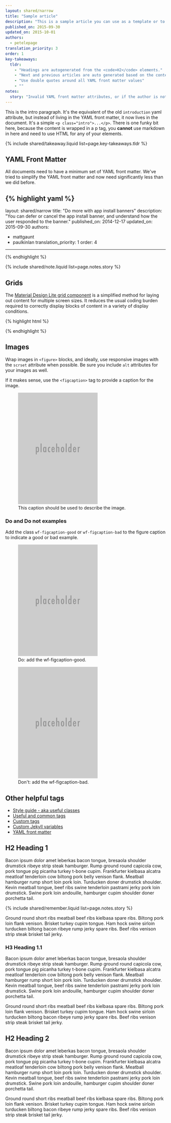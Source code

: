 ```yaml
---
layout: shared/narrow
title: "Sample article"
description: "This is a sample article you can use as a template or to see how elements look across the site."
published_on: 2015-09-30
updated_on: 2015-10-01
authors:
  - petelepage
translation_priority: 3
order: 1
key-takeaways:
  tldr: 
    - "Headings are autogenerated from the <code>H2</code> elements."
    - "Next and previous articles are auto generated based on the contents in this folder."
    - "Use double quotes around all YAML front matter values"
    - ""
notes:
  story: "Invalid YAML front matter attributes, or if the author is not in the contributors file, will cause the build to fail."
---
```


<p class="intro">
  This is the intro paragraph. It's the equivalent of the old 
  <code>introduction</code> yaml attribute, but instead of living in the YAML 
  front matter, it now lives in the document. It's a simple 
  <code>&lt;p class="intro"&gt;...&lt;/p&gt;</code>. There is one funky bit 
  here, because the content is wrapped in a p tag, you <b>cannot</b> use 
  markdown in here and need to use HTML for any of your elements.
</p>



{% include shared/takeaway.liquid list=page.key-takeaways.tldr %}

## YAML Front Matter

All documents need to have a minimum set of YAML front matter. We've tried to simplify the YAML front matter and now need significantly less than we did before. 

{% highlight yaml %}
---
layout: shared/narrow
title: "Do more with app install banners"
description: "You can defer or cancel the app install banner, and understand how the user responded to the banner."
published_on: 2014-12-17
updated_on: 2015-09-30
authors:
 - mattgaunt
 - paulkinlan
translation_priority: 1
order: 4
---
{% endhighlight %}

{% include shared/note.liquid list=page.notes.story %}

## Grids

The [Material Design Lite grid component](http://www.getmdl.io/components/index.html#layout-section/grid) 
is a simplified method for laying out content for multiple screen sizes. It 
reduces the usual coding burden required to correctly display blocks of content
in a variety of display conditions.

{% highlight html %}
<div class="mdl-grid">
  <div class="mdl-cell mdl-cell--6-col">
    <!-- content goes here -->
  </div>
  <div class="mdl-cell mdl-cell--6-col">
    <!-- content goes here -->
  </div>
</div>
{% endhighlight %}

## Images

Wrap images in `<figure>` blocks, and ideally, use responsive images with the
`scrset` attribute when possible. Be sure you include `alt` attributes for your
images as well.

If it makes sense, use the `<figcaption>` tag to provide a caption for the image.

<figure>
  <img src="images/sample.png" alt="sample image">
  <figcaption>This caption should be used to describe the image.</figcaption>
</figure>

### Do and Do not examples

Add the class `wf-figcaption-good` or `wf-figcaption-bad` to the figure caption
to indicate a good or bad example.

<div class="mdl-grid">
  <figure class="mdl-cell mdl-cell--6-col">
    <img src="images/sample.png">
    <figcaption class="wf-figcaption-good">Do: add the wf-figcaption-good.</figcaption>
  </figure>
  <figure class="mdl-cell mdl-cell--6-col">
    <img src="images/sample.png">
    <figcaption class="wf-figcaption-bad">Don't: add the wf-figcaption-bad.</figcaption>
  </figure>
</div>

## Other helpful tags

* [Style guide - aka useful classes](/web/resources/styleguide/)
* [Useful and common tags](/web/resources/jekyll/useful-and-common-tags)
* [Custom tags](/web/resources/jekyll/custom-tags)
* [Custom Jekyll variables](/web/resources/jekyll/custom-jekyll-variables)
* [YAML front matter](/web/resources/jekyll/yaml-front-matter)

## H2 Heading 1

Bacon ipsum dolor amet leberkas bacon tongue, bresaola shoulder drumstick 
ribeye strip steak hamburger. Rump ground round capicola cow, pork tongue 
pig picanha turkey t-bone cupim. Frankfurter kielbasa alcatra meatloaf 
tenderloin cow biltong pork belly venison flank. Meatball hamburger rump 
short loin pork loin. Turducken doner drumstick shoulder. Kevin meatball 
tongue, beef ribs swine tenderloin pastrami jerky pork loin drumstick. 
Swine pork loin andouille, hamburger cupim shoulder doner porchetta tail.

{% include shared/remember.liquid list=page.notes.story %}

Ground round short ribs meatball beef ribs kielbasa spare ribs. Biltong pork 
loin flank venison. Brisket turkey cupim tongue. Ham hock swine sirloin 
turducken biltong bacon ribeye rump jerky spare ribs. Beef ribs venison strip 
steak brisket tail jerky.

### H3 Heading 1.1

Bacon ipsum dolor amet leberkas bacon tongue, bresaola shoulder drumstick 
ribeye strip steak hamburger. Rump ground round capicola cow, pork tongue 
pig picanha turkey t-bone cupim. Frankfurter kielbasa alcatra meatloaf 
tenderloin cow biltong pork belly venison flank. Meatball hamburger rump 
short loin pork loin. Turducken doner drumstick shoulder. Kevin meatball 
tongue, beef ribs swine tenderloin pastrami jerky pork loin drumstick. 
Swine pork loin andouille, hamburger cupim shoulder doner porchetta tail.

Ground round short ribs meatball beef ribs kielbasa spare ribs. Biltong pork 
loin flank venison. Brisket turkey cupim tongue. Ham hock swine sirloin 
turducken biltong bacon ribeye rump jerky spare ribs. Beef ribs venison strip 
steak brisket tail jerky.

## H2 Heading 2

Bacon ipsum dolor amet leberkas bacon tongue, bresaola shoulder drumstick 
ribeye strip steak hamburger. Rump ground round capicola cow, pork tongue 
pig picanha turkey t-bone cupim. Frankfurter kielbasa alcatra meatloaf 
tenderloin cow biltong pork belly venison flank. Meatball hamburger rump 
short loin pork loin. Turducken doner drumstick shoulder. Kevin meatball 
tongue, beef ribs swine tenderloin pastrami jerky pork loin drumstick. 
Swine pork loin andouille, hamburger cupim shoulder doner porchetta tail.

Ground round short ribs meatball beef ribs kielbasa spare ribs. Biltong pork 
loin flank venison. Brisket turkey cupim tongue. Ham hock swine sirloin 
turducken biltong bacon ribeye rump jerky spare ribs. Beef ribs venison strip 
steak brisket tail jerky.
